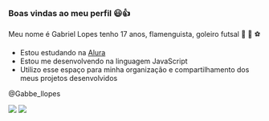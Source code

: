### Boas vindas ao meu perfil 😃👍

Meu nome é Gabriel Lopes
tenho 17 anos,
 flamenguista,
  goleiro futsal 
              🥅 🧤 ⚽
  
- Estou estudando na [Alura](https://www.alura.com.br)
- Estou me desenvolvendo na linguagem JavaScript
- Utilizo esse espaço para minha organização e compartilhamento dos meus projetos desenvolvidos


@Gabbe_llopes

![](https://media.tenor.com/FuYhS1n_c0IAAAAC/cat-piano.gif)   ![](https://media.tenor.com/TzaUHHp9un4AAAAd/huh-cat-roblox-huh.gif)


     
